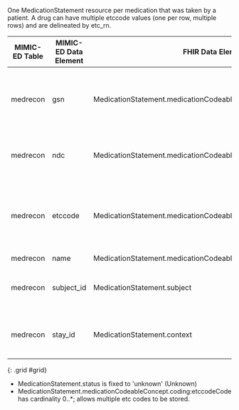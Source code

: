 One MedicationStatement resource per medication that was taken by a patient. A drug can have multiple etccode values (one per row, multiple rows) and are delineated by etc_rn. 

|MIMIC-ED Table|MIMIC-ED Data Element|FHIR Data Element|FHIR Profile|Notes| 
|---|---|---|---|---|
|medrecon|gsn|MedicationStatement.medicationCodeableConcept.coding:gsnCode|MimicMedicationStatementED|MIMIC code system. This is a sliced element, gsn codes are captured in the gsnCode slice.|
|medrecon|ndc|MedicationStatement.medicationCodeableConcept.coding:ndcCode|MimicMedicationStatementED|This is a sliced element, ndc codes are captured in the ndcCode slice.|
|medrecon|etccode|MedicationStatement.medicationCodeableConcept.coding:etccodeCode|MimicMedicationStatementED|MIMIC code system. This is a sliced element, etc codes are captured in the etccodeCode slice.|
|medrecon|name|MedicationStatement.medicationCodeableConcept.text|MimicMedicationStatementED||
|medrecon|subject_id|MedicationStatement.subject|MimicMedicationStatementED|Links to a MimicPatient with corresponding identifier|
|medrecon|stay_id|MedicationStatement.context|MimicMedicationStatementED|Links to a MimicEncounter with corresponding identifier|
{: .grid #grid}

* MedicationStatement.status is fixed to 'unknown' (Unknown)
* MedicationStatement.medicationCodeableConcept.coding:etccodeCode has cardinality 0..*; allows multiple etc codes to be stored.